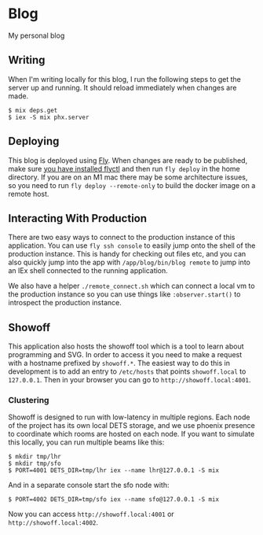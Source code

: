 # Blog

My personal blog

## Writing

When I'm writing locally for this blog, I run the following steps to get the server up and running.
It should reload immediately when changes are made.

```shell
$ mix deps.get
$ iex -S mix phx.server
```

## Deploying

This blog is deployed using [Fly](https://fly.io).
When changes are ready to be published, make sure [you have installed flyctl](https://fly.io/docs/hands-on/installing/) and then run `fly deploy` in the home directory.
If you are on an M1 mac there may be some architecture issues, so you need to run `fly deploy --remote-only` to build the docker image on a remote host.

## Interacting With Production

There are two easy ways to connect to the production instance of this application.
You can use `fly ssh console` to easily jump onto the shell of the production instance.
This is handy for checking out files etc, and you can also quickly jump into the app with `/app/blog/bin/blog remote` to jump into an IEx shell connected to the running application.

We also have a helper `./remote_connect.sh` which can connect a local vm to the production instance so you can use things like `:observer.start()` to introspect the production instance.

## Showoff

This application also hosts the showoff tool which is a tool to learn about programming and SVG.
In order to access it you need to make a request with a hostname prefixed by `showoff.*`.
The easiest way to do this in development is to add an entry to `/etc/hosts` that points `showoff.local` to `127.0.0.1`.
Then in your browser you can go to `http://showoff.local:4001`.

### Clustering

Showoff is designed to run with low-latency in multiple regions. Each node of the project has its own local
DETS storage, and we use phoenix presence to coordinate which rooms are hosted on each node. If you want
to simulate this locally, you can run multiple beams like this:

```
$ mkdir tmp/lhr
$ mkdir tmp/sfo
$ PORT=4001 DETS_DIR=tmp/lhr iex --name lhr@127.0.0.1 -S mix
```

And in a separate console start the sfo node with:

```
$ PORT=4002 DETS_DIR=tmp/sfo iex --name sfo@127.0.0.1 -S mix
```

Now you can access `http://showoff.local:4001` or `http://showoff.local:4002`.